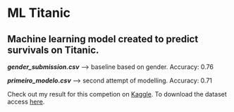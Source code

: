 # ML Titanic
Machine learning model created to predict survivals on Titanic.
---
***gender_submission.csv*** --> baseline based on gender. Accuracy: 0.76

***primeiro_modelo.csv*** --> second attempt of modelling. Accuracy: 0.71

Check out my result for this competion on [Kaggle](https://www.kaggle.com/leticiagerola). To download the dataset access [here](https://www.kaggle.com/c/titanic).
